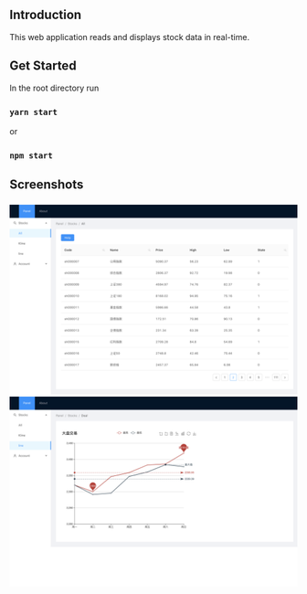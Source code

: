 ## Introduction

This web application reads and displays stock data in real-time.

## Get Started

In the root directory run

### `yarn start`

or

### `npm start`

## Screenshots

### ![screenshot1](./screenshot1.png)![screenshot2](./screenshot2.png)






